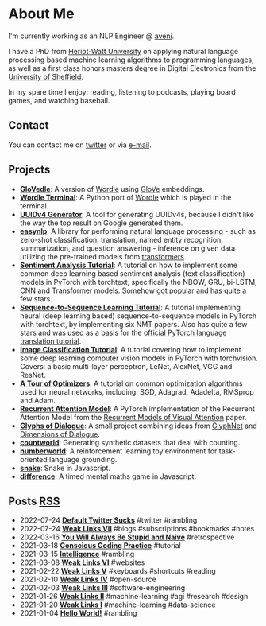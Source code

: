 # About Me

I'm currently working as an NLP Engineer @ [aveni](https://www.aveni.ai).

I have a PhD from [Heriot-Watt University](https://www.hw.ac.uk/) on applying natural language processing based machine learning algorithms to programming languages, as well as a first class honors masters degree in Digital Electronics from the [University of Sheffield](https://www.sheffield.ac.uk/).

In my spare time I enjoy: reading, listening to podcasts, playing board games, and watching baseball.

## Contact

You can contact me on [twitter](https://www.twitter.com/ben_trevett) or via [e-mail](mailto:bentrevett@gmail.com).

## Projects

- **[GloVedle](projects/glovedle/index.html)**: A version of [Wordle](https://www.powerlanguage.co.uk/wordle/) using [GloVe](https://nlp.stanford.edu/projects/glove/) embeddings.
- **[Wordle Terminal](https://github.com/bentrevett/wordle-terminal)**: A Python port of [Wordle](https://www.powerlanguage.co.uk/wordle/) which is played in the terminal.
- **[UUIDv4 Generator](projects/uuid/index.html)**: A tool for generating UUIDv4s, because I didn't like the way the top result on Google generated them.
- **[easynlp](https://github.com/easynlp/easynlp)**: A library for performing natural language processing - such as zero-shot classification, translation, named entity recognition, summarization, and question answering - inference on given data utilizing the pre-trained models from [transformers](https://github.com/huggingface/transformers).
- **[Sentiment Analysis Tutorial](https://github.com/bentrevett/pytorch-sentiment-analysis)**: A tutorial on how to implement some common deep learning based sentiment analysis (text classification) models in PyTorch with torchtext, specifically the NBOW, GRU, bi-LSTM, CNN and Transformer models. Somehow got popular and has quite a few stars.
- **[Sequence-to-Sequence Learning Tutorial](https://github.com/bentrevett/pytorch-seq2seq)**: A tutorial implementing neural (deep learning based) sequence-to-sequence models in PyTorch with torchtext, by implementing six NMT papers. Also has quite a few stars and was used as a basis for the [official PyTorch language translation tutorial](https://pytorch.org/tutorials/beginner/torchtext_translation_tutorial.html).
- **[Image Classification Tutorial](https://github.com/bentrevett/pytorch-image-classification)**: A tutorial covering how to implement some deep learning computer vision models in PyTorch with torchvision. Covers: a basic multi-layer perceptron, LeNet, AlexNet, VGG and ResNet.
- **[A Tour of Optimizers](https://github.com/bentrevett/a-tour-of-pytorch-optimizers)**: A tutorial on common optimization algorithms used for neural networks, including: SGD, Adagrad, Adadelta, RMSprop and Adam.
- **[Recurrent Attention Model](https://github.com/bentrevett/recurrent-attention-model)**: A PyTorch implementation of the Recurrent Attention Model from the [Recurrent Models of Visual Attention](https://arxiv.org/abs/1406.6247) paper.
- **[Glyphs of Dialogue](https://github.com/bentrevett/glyphs-of-dialogue)**: A small project combining ideas from [GlyphNet](https://github.com/noahtren/GlyphNet) and [Dimensions of Dialogue](https://www.joelsimon.net/dimensions-of-dialogue.html).
- **[countworld](https://github.com/bentrevett/countworld)**: Generating synthetic datasets that deal with counting.
- **[numberworld](https://github.com/bentrevett/numberworld)**: A reinforcement learning toy environment for task-oriented language grounding.
- **[snake](projects/snake.html)**: Snake in Javascript.
- **[difference](projects/difference.html)**: A timed mental maths game in Javascript.

## Posts <span class="tags">[RSS](feed.xml)</span>

- <span class="date">2022-07-24</span> **[Default Twitter Sucks](posts/default-twitter-sucks.html)** <span class="tags">#twitter #rambling</span>
- <span class="date">2022-07-24</span> **[Weak Links VII](posts/weak-links-vii.html)** <span class="tags">#blogs #subscriptions #bookmarks #notes</span>
- <span class="date">2022-03-16</span> **[You Will Always Be Stupid and Naive](posts/you-will-always-be-stupid-and-naive.html)** <span class="tags">#retrospective</span>
- <span class="date">2021-03-18</span> **[Conscious Coding Practice](posts/conscious-coding-practice.html)** <span class="tags">#tutorial</span>
- <span class="date">2021-03-15</span> **[Intelligence](posts/intelligence.html)** <span class="tags">#rambling</span>
- <span class="date">2021-03-08</span> **[Weak Links VI](posts/weak-links-vi.html)** <span class="tags">#websites</span>
- <span class="date">2021-02-22</span> **[Weak Links V](posts/weak-links-v.html)** <span class="tags">#keyboards #shortcuts #reading</span>
- <span class="date">2021-02-10</span> **[Weak Links IV](posts/weak-links-iv.html)** <span class="tags">#open-source</span>
- <span class="date">2021-02-03</span> **[Weak Links III](posts/weak-links-iii.html)** <span class="tags">#software-engineering</span>
- <span class="date">2021-01-26</span> **[Weak Links II](posts/weak-links-ii.html)** <span class="tags">#machine-learning #agi #research #design</span>
- <span class="date">2021-01-20</span> **[Weak Links I](posts/weak-links-i.html)** <span class="tags">#machine-learning #data-science</span>
- <span class="date">2021-01-04</span> **[Hello World!](posts/hello-world.html)** <span class="tags">#rambling</span>
